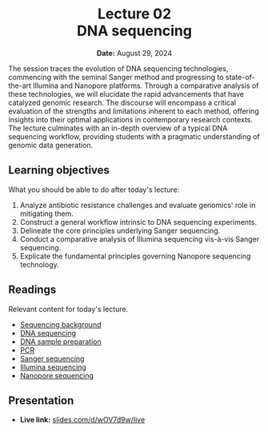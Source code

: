 <h1 align="center">
<b>Lecture 02</b><br>
DNA sequencing
</h1>
<p align="center">
<b>Date:</b> August 29, 2024
</p>

The session traces the evolution of DNA sequencing technologies, commencing with the seminal Sanger method and progressing to state-of-the-art Illumina and Nanopore platforms.
Through a comparative analysis of these technologies, we will elucidate the rapid advancements that have catalyzed genomic research.
The discourse will encompass a critical evaluation of the strengths and limitations inherent to each method, offering insights into their optimal applications in contemporary research contexts.
The lecture culminates with an in-depth overview of a typical DNA sequencing workflow, providing students with a pragmatic understanding of genomic data generation.

## Learning objectives

What you should be able to do after today's lecture:

1.  Analyze antibiotic resistance challenges and evaluate genomics' role in mitigating them.
2.  Construct a general workflow intrinsic to DNA sequencing experiments.
3.  Delineate the core principles underlying Sanger sequencing.
4.  Conduct a comparative analysis of Illumina sequencing vis-à-vis Sanger sequencing.
5.  Explicate the fundamental principles governing Nanopore sequencing technology.

## Readings

Relevant content for today's lecture.

-   [Sequencing background](https://omics.crumblearn.org/sequencing/)
-   [DNA sequencing](https://omics.crumblearn.org/sequencing/dna/)
-   [DNA sample preparation](https://omics.crumblearn.org/sequencing/dna/sample/)
-   [PCR](https://omics.crumblearn.org/sequencing/dna/pcr/)
-   [Sanger sequencing](https://omics.crumblearn.org/sequencing/dna/first-gen/sanger/)
-   [Illumina sequencing](https://omics.crumblearn.org/sequencing/dna/second-gen/illumina/)
-   [Nanopore sequencing](https://omics.crumblearn.org/sequencing/dna/third-gen/nanopore/)

## Presentation

-   **Live link:** [slides.com/d/wOV7d9w/live](https://slides.com/d/wOV7d9w/live)
<!-- -   **Download:** [biosc1540-l02.pdf](/lectures/02/biosc1540-l02.pdf) -->

<!-- <iframe src="https://slides.com/aalexmmaldonado/biosc1540-l02/embed?byline=hidden&share=hidden" width="100%" height="600" title="BIOSC 1540: Lecture 02" scrolling="no" frameborder="0" webkitallowfullscreen mozallowfullscreen allowfullscreen></iframe> -->
